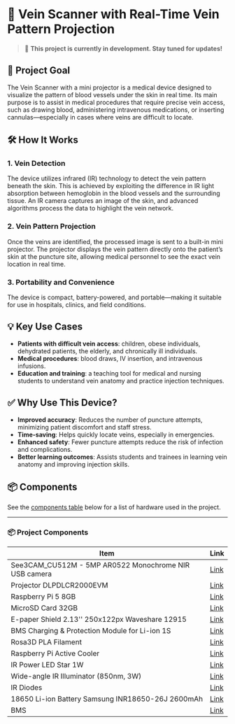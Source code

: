 # 🔬 Vein Scanner with Real-Time Vein Pattern Projection

> 🚧 **This project is currently in development. Stay tuned for updates!**

## 🎯 Project Goal

The Vein Scanner with a mini projector is a medical device designed to visualize the pattern of blood vessels under the skin in real time. Its main purpose is to assist in medical procedures that require precise vein access, such as drawing blood, administering intravenous medications, or inserting cannulas—especially in cases where veins are difficult to locate.

## 🛠️ How It Works

### 1. **Vein Detection**
The device utilizes infrared (IR) technology to detect the vein pattern beneath the skin. This is achieved by exploiting the difference in IR light absorption between hemoglobin in the blood vessels and the surrounding tissue. An IR camera captures an image of the skin, and advanced algorithms process the data to highlight the vein network.

### 2. **Vein Pattern Projection**
Once the veins are identified, the processed image is sent to a built-in mini projector. The projector displays the vein pattern directly onto the patient’s skin at the puncture site, allowing medical personnel to see the exact vein location in real time.

### 3. **Portability and Convenience**
The device is compact, battery-powered, and portable—making it suitable for use in hospitals, clinics, and field conditions.

## 💡 Key Use Cases

- **Patients with difficult vein access**: children, obese individuals, dehydrated patients, the elderly, and chronically ill individuals.
- **Medical procedures**: blood draws, IV insertion, and intravenous infusions.
- **Education and training**: a teaching tool for medical and nursing students to understand vein anatomy and practice injection techniques.

## ✅ Why Use This Device?

- **Improved accuracy**: Reduces the number of puncture attempts, minimizing patient discomfort and staff stress.
- **Time-saving**: Helps quickly locate veins, especially in emergencies.
- **Enhanced safety**: Fewer puncture attempts reduce the risk of infection and complications.
- **Better learning outcomes**: Assists students and trainees in learning vein anatomy and improving injection skills.

## 📦 Components

See the [components table](#-project-components) below for a list of hardware used in the project.

---

### 📦 Project Components

| Item | Link |
|------|------|
| See3CAM_CU512M - 5MP AR0522 Monochrome NIR USB camera | [Link](https://www.e-consystems.com/usb-cameras/5mp-ar0522-monochrome-nir-camera.asp) |
| Projector DLPDLCR2000EVM | [Link](https://www.ti.com/tool/DLPDLCR2000EVM) |
| Raspberry Pi 5 8GB | [Link](https://botland.com.pl/moduly-i-zestawy-raspberry-pi-5/23905-raspberry-pi-5-8gb-5056561803326.html) |
| MicroSD Card 32GB | [Link](https://www.tme.eu/pl/details/sc1628/raspberry-pi-akcesoria/raspberry-pi/raspberry-pi-a2-class-sd-card-32gb/) |
| E-paper Shield 2.13'' 250x122px Waveshare 12915 | [Link](https://botland.com.pl/raspberry-pi-hat-klawiatury-i-wyswietlacze/9097-e-paper-shield-213-250x122px-nakladka-z-wyswietlaczem-dla-raspberry-pi-4b3b3b-v21-waveshare-12915-5903351245074.html) |
| BMS Charging & Protection Module for Li-ion 1S | [Link](https://allegro.pl/oferta/modul-bms-pcm-pcb-do-ladowania-i-ochrony-ogniw-li-ion-1s-3-7v-3a-do-18650-17269537820?fromVariant=17271741363) |
| Rosa3D PLA Filament | [Link](https://botland.com.pl/filamenty-pla/20205-filament-rosa3d-pla-starter-175mm-1kg-w-zestawie-z-wielorazowa-szpula-white-5907753131379.html) |
| Raspberry Pi Active Cooler | [Link](https://botland.com.pl/elementy-montazowe-raspberry-pi-5/23925-raspberry-pi-active-cooler-aktywne-chlodzenie-radiator-wentylator-do-raspberry-pi-5-5056561803357.html) |
| IR Power LED Star 1W | [Link](https://botland.com.pl/diody-led/2702-dioda-ir-power-led-star-1-w-podczerwona-850-nm-z-radiatorem-5904422373467.html) |
| Wide-angle IR Illuminator (850nm, 3W) | [Link](https://kamami.pl/diody-ir-podczerwone/560339-podswietlacz-ir-szerokokatny-2-szt-850nm-3w-5906623421572.html) |
| IR Diodes | [Link](https://botland.com.pl/diody-ir-podczerwone/279-nadajnik-ir-sfh4550-5mm-850nm-5904422300944.html) |
| 18650 Li-ion Battery Samsung INR18650-26J 2600mAh | [Link](https://botland.com.pl/akumulatory-li-ion/15216-ogniwo-18650-li-ion-samsung-inr18650-35e-3500mah-5904422343071.html) |
| BMS | [Link](https://elektroweb.pl/pl/bms/906-modul-bms-2s-8a-84v-ladowarka-li-ion.html) |
